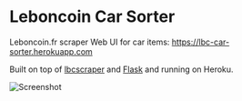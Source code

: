 # Leboncoin Car Sorter

Leboncoin.fr scraper Web UI for car items: https://lbc-car-sorter.herokuapp.com

Built on top of [lbcscraper](https://github.com/AndreMiras/lbcscraper) and [Flask](https://github.com/pallets/flask) and running on Heroku.

![Screenshot](https://raw.github.com/AndreMiras/lbc-car-sorter/master/static/img/screenshot.jpeg)
